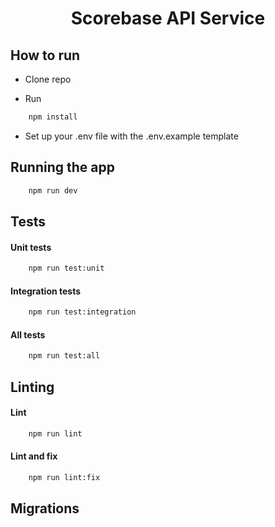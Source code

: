 <h1  align="center">Scorebase API Service</h1>

  

## How to run

* Clone repo

* Run

```bash
	npm install
```

* Set up your .env file with the .env.example template

  

## Running the app

```bash
	npm run dev
```

  

## Tests
#### Unit tests
```bash
	npm run test:unit
```
#### Integration tests
```bash
	npm run test:integration
```
#### All tests
```bash
	npm run test:all
```

## Linting
#### Lint
```bash
	npm run lint
```
#### Lint and fix
```bash
	npm run lint:fix
```

## Migrations